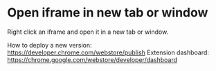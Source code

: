 # Open iframe in new tab or window

Right click an iframe and open it in a new tab or window.

How to deploy a new version: https://developer.chrome.com/webstore/publish
Extension dashboard: https://chrome.google.com/webstore/developer/dashboard